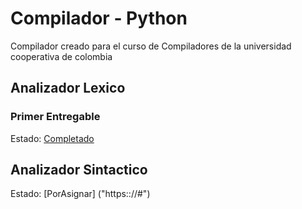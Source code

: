 # Compilador - Python

Compilador creado para el curso de Compiladores de la universidad cooperativa de colombia

## Analizador Lexico
### Primer Entregable

 Estado: [Completado]("https:://#")
## Analizador Sintactico

Estado: [PorAsignar] ("https:://#")
